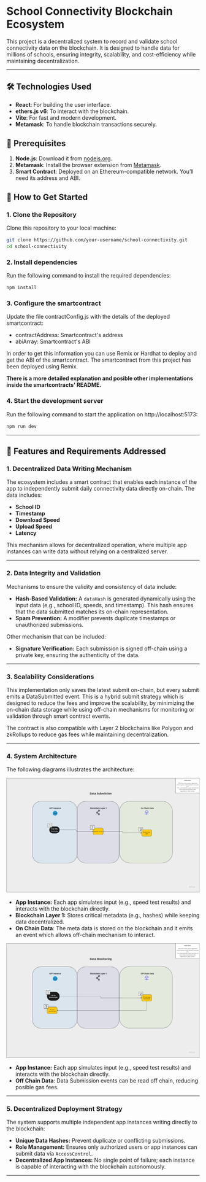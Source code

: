 # School Connectivity Blockchain Ecosystem

This project is a decentralized system to record and validate school connectivity data on the blockchain. It is designed to handle data for millions of schools, ensuring integrity, scalability, and cost-efficiency while maintaining decentralization.

---

## 🛠️ Technologies Used

- **React**: For building the user interface.
- **ethers.js v6**: To interact with the blockchain.
- **Vite**: For fast and modern development.
- **Metamask**: To handle blockchain transactions securely.

## 📝 Prerequisites

1. **Node.js**: Download it from [nodejs.org](https://nodejs.org/).
2. **Metamask**: Install the browser extension from [Metamask](https://metamask.io/).
3. **Smart Contract**: Deployed on an Ethereum-compatible network. You’ll need its address and ABI.

## 🚀 How to Get Started

### 1. Clone the Repository

Clone this repository to your local machine:

```bash
git clone https://github.com/your-username/school-connectivity.git
cd school-connectivity
```

### 2. Install dependencies

Run the following command to install the required dependencies:

```bash
npm install
```

### 3. Configure the smartcontract

Update the file contractConfig.js with the details of the deployed smartcontract:

- contractAddress: Smartcontract's address
- abiArray: Smartcontract's ABI

In order to get this information you can use Remix or Hardhat to deploy and get the ABI of the smartcontract. The smartcontract from this project has been deployed using Remix.

**There is a more detailed explanation and posible other implementations inside the smartcontracts' README.**

### 4. Start the development server

Run the following command to start the application on http://localhost:5173:

```bash
npm run dev
```

---

## 🚧 Features and Requirements Addressed

### 1. **Decentralized Data Writing Mechanism**

The ecosystem includes a smart contract that enables each instance of the app to independently submit daily connectivity data directly on-chain. The data includes:

- **School ID**
- **Timestamp**
- **Download Speed**
- **Upload Speed**
- **Latency**

This mechanism allows for decentralized operation, where multiple app instances can write data without relying on a centralized server.

---

### 2. **Data Integrity and Validation**

Mechanisms to ensure the validity and consistency of data include:

- **Hash-Based Validation:** A `dataHash` is generated dynamically using the input data (e.g., school ID, speeds, and timestamp). This hash ensures that the data submitted matches its on-chain representation.
- **Spam Prevention:** A modifier prevents duplicate timestamps or unauthorized submissions.

Other mechanism that can be included:

- **Signature Verification:** Each submission is signed off-chain using a private key, ensuring the authenticity of the data.

---

### 3. **Scalability Considerations**

This implementation only saves the latest submit on-chain, but every submit emits a DataSubmitted event. This is a hybrid submit strategy which is designed to reduce the fees and improve the scalability, by minimizing the on-chain data storage while using off-chain mechanisms for monitoring or validation through smart contract events.

The contract is also compatible with Layer 2 blockchains like Polygon and zkRollups to reduce gas fees while maintaining decentralization.

---

### 4. **System Architecture**

The following diagrams illustrates the architecture:

![Data Submission Process](/src/assets/Data_Submission.png)

- **App Instance:** Each app simulates input (e.g., speed test results) and interacts with the blockchain directly.
- **Blockchain Layer 1:** Stores critical metadata (e.g., hashes) while keeping data decentralized.
- **On Chain Data**: The meta data is stored on the blockchain and it emits an event which allows off-chain mechanism to interact.

![Data Retrieve Process](/src/assets/Data_retrieve.png)

- **App Instance:** Each app simulates input (e.g., speed test results) and interacts with the blockchain directly.
- **Off Chain Data**: Data Submission events can be read off chain, reducing posible gas fees.

---

### 5. **Decentralized Deployment Strategy**

The system supports multiple independent app instances writing directly to the blockchain:

- **Unique Data Hashes:** Prevent duplicate or conflicting submissions.
- **Role Management:** Ensures only authorized users or app instances can submit data via `AccessControl`.
- **Decentralized App Instances:** No single point of failure; each instance is capable of interacting with the blockchain autonomously.

---
